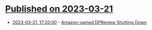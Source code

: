 # [Published on 2023-03-21](index.md)

* [2023-03-21, 17:20:00](https://tech.slashdot.org/story/23/03/21/1655214/amazon-owned-dpreview-shutting-down?utm_source=rss1.0mainlinkanon&utm_medium=feed) - [Amazon-owned DPReview Shutting Down](https://tech.slashdot.org/story/23/03/21/1655214/amazon-owned-dpreview-shutting-down?utm_source=rss1.0mainlinkanon&utm_medium=feed)
